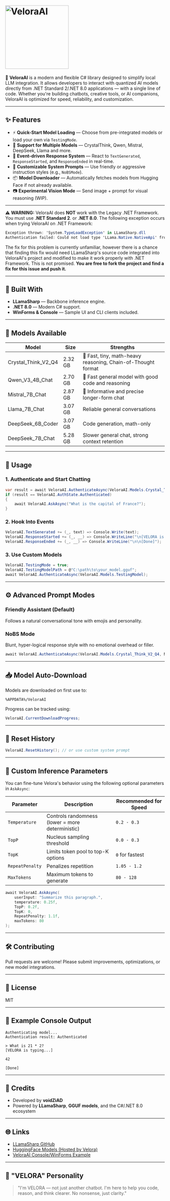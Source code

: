 # <img src="https://github.com/user-attachments/assets/c4638237-5e6b-4125-8ada-099277df25b1" alt="VeloraAI" width="200"/>


🚀 **VeloraAI** is a modern and flexible C# library designed to simplify local LLM integration. It allows developers to interact with quantized AI models directly from .NET Standard 2/.NET 8.0 applications — with a single line of code. Whether you're building chatbots, creative tools, or AI companions, VeloraAI is optimized for speed, reliability, and customization.


---

## ✨ Features

* ⚡ **Quick-Start Model Loading** — Choose from pre-integrated models or load your own via `TestingMode`.
* 🧠 **Support for Multiple Models** — CrystalThink, Qwen, Mistral, DeepSeek, Llama and more.
* 🔁 **Event-driven Response System** — React to `TextGenerated`, `ResponseStarted`, and `ResponseEnded` in real-time.
* 🔐 **Customizable System Prompts** — Use friendly or aggressive instruction styles (e.g., `NoBSMode`).
* 📦 **Model Downloader** — Automatically fetches models from Hugging Face if not already available.
* 📷 **Experimental Vision Mode** — Send image + prompt for visual reasoning (WIP).

---

⚠️ **WARNING:** VeloraAI does **NOT** work with the Legacy .NET Framework. You must use **.NET Standard 2**. or **.NET 8.0**.
The following exception occurs when trying VeloraAI on .NET Framework:
```cs
Exception thrown: 'System.TypeLoadException' in LLamaSharp.dll
Authentication failed: Could not load type 'LLama.Native.NativeApi' from assembly 'LLamaSharp, Version=0.0.0.0, Culture=neutral, PublicKeyToken=null' because the method 'llama_backend_free' has no implementation (no RVA).
```

The fix for this problem is currently unfamiliar, however there is a chance that finding this fix would need LLamaSharp's source code integrated into VeloraAI's project and modified to make it work properly with .NET Framework. This is not promised. __You are free to fork the project and find a fix for this issue and push it.__

---

## 🧱 Built With

* **LLamaSharp** — Backbone inference engine.
* **.NET 8.0** — Modern C# support.
* **WinForms & Console** — Sample UI and CLI clients included.

---

## 📂 Models Available

| Model                  | Size    | Strengths                                                    |
| ---------------------- | ------- | ------------------------------------------------------------ |
| Crystal\_Think\_V2\_Q4 | 2.32 GB | 🥇 Fast, tiny, math-heavy reasoning, Chain-of-Thought format |
| Qwen\_V3\_4B\_Chat     | 2.70 GB | 🥈 Fast general model with good code and reasoning           |
| Mistral\_7B\_Chat      | 2.87 GB | 🥉 Informative and precise longer-form chat                  |
| Llama\_7B\_Chat        | 3.07 GB | Reliable general conversations                               |
| DeepSeek\_6B\_Coder    | 3.07 GB | Code generation, math-only                                   |
| DeepSeek\_7B\_Chat     | 5.28 GB | Slower general chat, strong context retention                |

---

## 🔧 Usage

### 1. Authenticate and Start Chatting

```csharp
var result = await VeloraAI.AuthenticateAsync(VeloraAI.Models.Crystal_Think_V2_Q4);
if (result == VeloraAI.AuthState.Authenticated)
{
    await VeloraAI.AskAsync("What is the capital of France?");
}
```

### 2. Hook Into Events

```csharp
VeloraAI.TextGenerated += (_, text) => Console.Write(text);
VeloraAI.ResponseStarted += (_, __) => Console.WriteLine("\n[VELORA is typing...]");
VeloraAI.ResponseEnded += (_, __) => Console.WriteLine("\n\n[Done]");
```

### 3. Use Custom Models

```csharp
VeloraAI.TestingMode = true;
VeloraAI.TestingModelPath = @"C:\path\to\your_model.gguf";
await VeloraAI.AuthenticateAsync(VeloraAI.Models.TestingModel);
```

---

## ⚙️ Advanced Prompt Modes

### Friendly Assistant (Default)

Follows a natural conversational tone with emojis and personality.

### NoBS Mode

Blunt, hyper-logical response style with no emotional overhead or filler.

```csharp
await VeloraAI.AuthenticateAsync(VeloraAI.Models.Crystal_Think_V2_Q4, NoBSMode: true);
```

---

## 📥 Model Auto-Download

Models are downloaded on first use to:

```
%APPDATA%/VeloraAI
```

Progress can be tracked using:

```csharp
VeloraAI.CurrentDownloadProgress;
```

---

## 🔄 Reset History

```csharp
VeloraAI.ResetHistory(); // or use custom system prompt
```

---

## 🎯 Custom Inference Parameters

You can fine-tune Velora's behavior using the following optional parameters in `AskAsync`:

| Parameter       | Description                                              | Recommended for Speed |
|----------------|----------------------------------------------------------|------------------------|
| `Temperature`   | Controls randomness (lower = more deterministic)        | `0.2 - 0.3`            |
| `TopP`          | Nucleus sampling threshold                              | `0.0 - 0.3`            |
| `TopK`          | Limits token pool to top-K options                      | `0` for fastest        |
| `RepeatPenalty` | Penalizes repetition                                    | `1.05 - 1.2`           |
| `MaxTokens`     | Maximum tokens to generate                              | `80 - 128`             |

```csharp
await VeloraAI.AskAsync(
    userInput: "Summarize this paragraph.",
    temperature: 0.25f,
    TopP: 0.2f,
    TopK: 0,
    RepeatPenalty: 1.1f,
    maxTokens: 80
);
```

---

## 🛠️ Contributing

Pull requests are welcome! Please submit improvements, optimizations, or new model integrations.

---

## 📄 License

MIT

---

## 💬 Example Console Output

```
Authenticating model...
Authentication result: Authenticated

> What is 21 * 2?
[VELORA is typing...]

42

[Done]
```

---

## 🧪 Credits

* Developed by **voidZiAD**
* Powered by **LLamaSharp**, **GGUF models**, and the C#/.NET 8.0 ecosystem

---

## 🌐 Links

* [LLamaSharp GitHub](https://github.com/SciSharp/LLamaSharp)
* [HuggingFace Models (Hosted by Velora)](https://huggingface.co/ZiADKY/VeloraAI_SupportedModels)
* [VeloraAI Console/WinForms Example](#)

---

## 🧠 "VELORA" Personality

> "I'm VELORA — not just another chatbot. I'm here to help you code, reason, and think clearer. No nonsense, just clarity."

